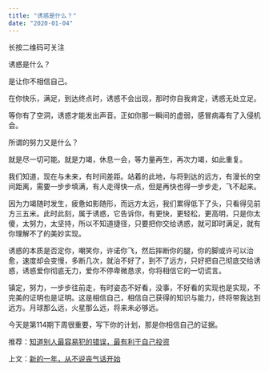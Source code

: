 ```yaml
---
title: "诱惑是什么？"
date: "2020-01-04"
---
```


  

  

长按二维码可关注

  

诱惑是什么？

  

  

  

是让你不相信自己。

  

  

  

在你快乐，满足，到达终点时，诱惑不会出现，那时你自我肯定，诱惑无处立足。

  

  

  

等你有了空洞，诱惑才能发出声音。正如你那一瞬间的虚弱，感冒病毒有了入侵机会。

  

  

  

所谓的努力又是什么？

  

  

  

就是尽一切可能。就是力竭，休息一会，等力量再生，再次力竭，如此重复。

  

  

  

我们知道，现在与未来，有时间差距。站着的此地，与将到达的远方，有漫长的空间距离，需要一步步填满，有人走得快一点，但是再快也得一步步走，飞不起来。

  

  

  

因为力竭随时发生，疲惫如影随形，而远方太远，我们累得低下了头，只看得见前方三五米。此时此刻，属于诱惑，它告诉你，有更快，更轻松，更高明，只是你太傻，太努力，太坚持，所以不知道捷径，只要把你交给诱惑，就可即时满足，就有你理解不了的美妙实现。

  

  

  

诱惑的本质是否定你，嘲笑你，许诺你飞，然后摔断你的腿，你的脚或许可以治愈，速度却会变慢，多断几次，就治不好了，到不了远方，只好把自己彻底交给诱惑，诱惑爱你彻底无力，爱你不停卑微恳求，你将相信它的一切谎言。

  

  

  

镇定，努力，一步步往前走，有时姿态不好看，没事，不好看的实现也是实现，不完美的证明也是证明。这是相信自己，相信自己获得的知识与能力，终将带我达到远方。月球那么远，火星那么远，将来未必够远。  

  

  

  

今天是第114期下周很重要，写下你的计划，那是你相信自己的证据。  

  

  

  

推荐：[知道别人最容易犯的错误，最有利于自己投资](http://mp.weixin.qq.com/s?__biz=MjM5NDU0Mjk2MQ==&mid=2651636740&idx=1&sn=cc412801e3400c7dd3d2b730a51d0a95&chksm=bd7e401a8a09c90c478c545361635d321018bb2f7a3c2aebdd2f53fcea4b759ee4cb6f04876c&scene=21#wechat_redirect)  

  

上文：[新的一年，从不说丧气话开始](http://mp.weixin.qq.com/s?__biz=MjM5NDU0Mjk2MQ==&mid=2651636950&idx=1&sn=9fa52ceabab384d75e1d0a9dac192180&chksm=bd7e40c88a09c9dec2bdf6626261e087f364f6ef359a326e573918e697aecf39187a1752cbb9&scene=21#wechat_redirect)
